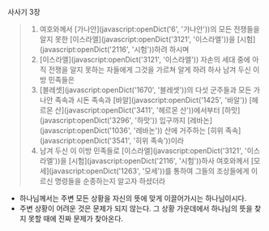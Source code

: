 사사기 3장

> 1. 여호와께서 [가나안](javascript:openDict('6', '가나안'))의 모든 전쟁들을 알지 못한 [이스라엘](javascript:openDict('3121', '이스라엘'))을 [시험](javascript:openDict('2116', '시험'))하려 하시며
> 2. [이스라엘](javascript:openDict('3121', '이스라엘')) 자손의 세대 중에 아직 전쟁을 알지 못하는 자들에게 그것을 가르쳐 알게 하려 하사 남겨 두신 이방 민족들은
> 3. [블레셋](javascript:openDict('1670', '블레셋'))의 다섯 군주들과 모든 가나안 족속과 시돈 족속과 [바알](javascript:openDict('1425', '바알')) [헤르몬 산](javascript:openDict('3411', '헤르몬 산'))에서부터 [하맛](javascript:openDict('3296', '하맛')) 입구까지 [레바논](javascript:openDict('1036', '레바논')) 산에 거주하는 [히위 족속](javascript:openDict('3541', '히위 족속'))이라
> 4. 남겨 두신 이 이방 민족들로 [이스라엘](javascript:openDict('3121', '이스라엘'))을 [시험](javascript:openDict('2116', '시험'))하사 여호와께서 [모세](javascript:openDict('1263', '모세'))를 통하여 그들의 조상들에게 이르신 명령들을 순종하는지 알고자 하셨더라

- 하나님께서는 주변 모든 상황을 자신의 뜻에 맞게 이끌어가시는 하나님이시다. 
- 주변 상황이 어려운 것은 문제가 되지 않는다. 그 상황 가운데에서 하나님의 뜻을 찾지 못할 때에 진짜 문제가 찾아온다. 